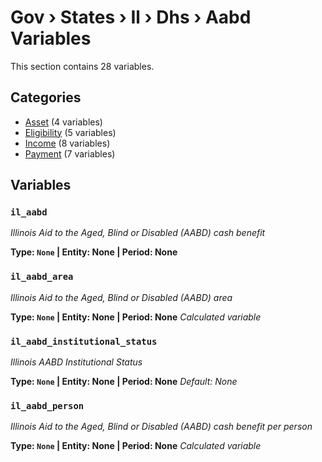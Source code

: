 # Gov › States › Il › Dhs › Aabd Variables

This section contains 28 variables.

## Categories

- [Asset](asset/index.md) (4 variables)
- [Eligibility](eligibility/index.md) (5 variables)
- [Income](income/index.md) (8 variables)
- [Payment](payment/index.md) (7 variables)

## Variables

### `il_aabd`
*Illinois Aid to the Aged, Blind or Disabled (AABD) cash benefit*

**Type: `None` | Entity: None | Period: None**

### `il_aabd_area`
*Illinois Aid to the Aged, Blind or Disabled (AABD) area*

**Type: `None` | Entity: None | Period: None**
*Calculated variable*

### `il_aabd_institutional_status`
*Illinois AABD Institutional Status*

**Type: `None` | Entity: None | Period: None**
*Default: None*

### `il_aabd_person`
*Illinois Aid to the Aged, Blind or Disabled (AABD) cash benefit per person*

**Type: `None` | Entity: None | Period: None**
*Calculated variable*
